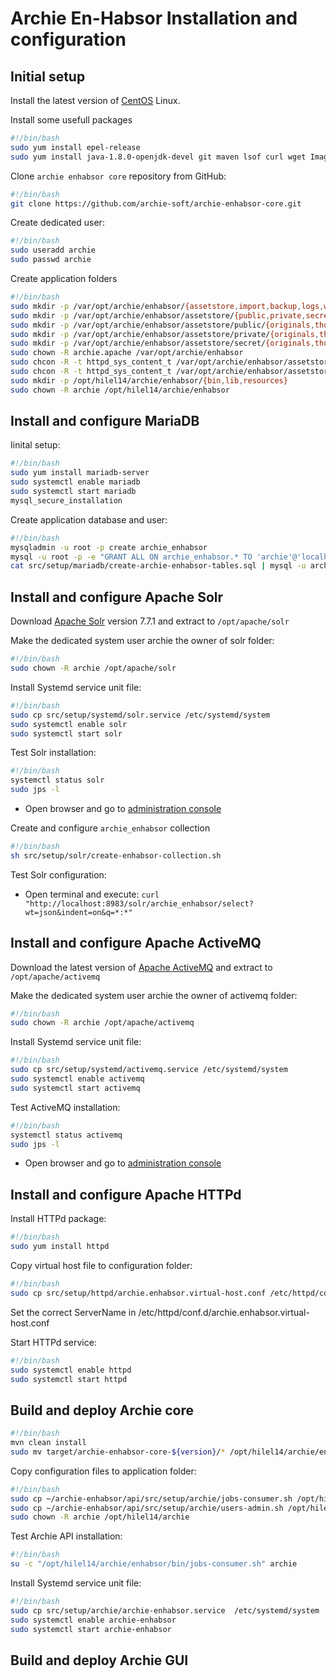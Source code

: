 # Archie En-Habsor Installation and configuration

## Initial setup

Install the latest version of [CentOS](https://www.centos.org/) Linux.

Install some usefull packages

```bash
#!/bin/bash
sudo yum install epel-release
sudo yum install java-1.8.0-openjdk-devel git maven lsof curl wget ImageMagick ghostscript tesseract-langpack-heb bash-completion

```

Clone `archie enhabsor core` repository from GitHub:

```bash
#!/bin/bash
git clone https://github.com/archie-soft/archie-enhabsor-core.git
```

Create dedicated user:

```bash
#!/bin/bash
sudo useradd archie
sudo passwd archie
```

Create application folders

```bash
#!/bin/bash
sudo mkdir -p /var/opt/archie/enhabsor/{assetstore,import,backup,logs,work}
sudo mkdir -p /var/opt/archie/enhabsor/assetstore/{public,private,secret}
sudo mkdir -p /var/opt/archie/enhabsor/assetstore/public/{originals,thumbnails,text}
sudo mkdir -p /var/opt/archie/enhabsor/assetstore/private/{originals,thumbnails,text}
sudo mkdir -p /var/opt/archie/enhabsor/assetstore/secret/{originals,thumbnails,text}
sudo chown -R archie.apache /var/opt/archie/enhabsor
sudo chcon -R -t httpd_sys_content_t /var/opt/archie/enhabsor/assetstore/public
sudo chcon -R -t httpd_sys_content_t /var/opt/archie/enhabsor/assetstore/private
sudo mkdir -p /opt/hilel14/archie/enhabsor/{bin,lib,resources}
sudo chown -R archie /opt/hilel14/archie/enhabsor
```
## Install and configure MariaDB

Iinital setup:

```bash
#!/bin/bash
sudo yum install mariadb-server
sudo systemctl enable mariadb
sudo systemctl start mariadb
mysql_secure_installation
```

Create application database and user:

```bash
#!/bin/bash
mysqladmin -u root -p create archie_enhabsor
mysql -u root -p -e "GRANT ALL ON archie_enhabsor.* TO 'archie'@'localhost' IDENTIFIED BY '12345678'";
cat src/setup/mariadb/create-archie-enhabsor-tables.sql | mysql -u archie -p archie_enhabsor
```

## Install and configure Apache Solr

Download [Apache Solr](http://lucene.apache.org/solr) version 7.7.1 and extract to `/opt/apache/solr`

Make the dedicated system user archie the owner of solr folder:

```bash
#!/bin/bash
sudo chown -R archie /opt/apache/solr
```

Install Systemd service unit file:

```bash
#!/bin/bash
sudo cp src/setup/systemd/solr.service /etc/systemd/system
sudo systemctl enable solr
sudo systemctl start solr
```

Test Solr installation:

```bash
#!/bin/bash
systemctl status solr
sudo jps -l
```

* Open browser and go to [administration console](http://localhost:8983/solr)

Create and configure `archie_enhabsor` collection

```bash
#!/bin/bash
sh src/setup/solr/create-enhabsor-collection.sh
```

Test Solr configuration:

* Open terminal and execute:
`curl "http://localhost:8983/solr/archie_enhabsor/select?wt=json&indent=on&q=*:*"`

## Install and configure Apache ActiveMQ

Download the latest version of [Apache ActiveMQ](https://activemq.apache.org) and extract to `/opt/apache/activemq`

Make the dedicated system user archie the owner of activemq folder:

```bash
#!/bin/bash
sudo chown -R archie /opt/apache/activemq
```

Install Systemd service unit file:

```bash
#!/bin/bash
sudo cp src/setup/systemd/activemq.service /etc/systemd/system
sudo systemctl enable activemq
sudo systemctl start activemq
```

Test ActiveMQ installation:

```bash
#!/bin/bash
systemctl status activemq
sudo jps -l
```

* Open browser and go to [administration console](http://127.0.0.1:8161/admin/)

## Install and configure Apache HTTPd

Install HTTPd package:

```bash
#!/bin/bash
sudo yum install httpd
```

Copy virtual host file to configuration folder:

```bash
#!/bin/bash
sudo cp src/setup/httpd/archie.enhabsor.virtual-host.conf /etc/httpd/conf.d
```

Set the correct ServerName in /etc/httpd/conf.d/archie.enhabsor.virtual-host.conf

Start HTTPd service:

```bash
#!/bin/bash
sudo systemctl enable httpd
sudo systemctl start httpd
```
## Build and deploy Archie core

```bash
#!/bin/bash
mvn clean install
sudo mv target/archie-enhabsor-core-${version}/* /opt/hilel14/archie/enhabsor/lib/
```

Copy configuration files to application folder:

```bash
#!/bin/bash
sudo cp ~/archie-enhabsor/api/src/setup/archie/jobs-consumer.sh /opt/hilel14/archie/enhabsor/bin
sudo cp ~/archie-enhabsor/api/src/setup/archie/users-admin.sh /opt/hilel14/archie/enhabsor/bin
sudo chown -R archie /opt/hilel14/archie
```

Test Archie API installation:

```bash
#!/bin/bash
su -c "/opt/hilel14/archie/enhabsor/bin/jobs-consumer.sh" archie
```

Install Systemd service unit file:

```bash
#!/bin/bash
sudo cp src/setup/archie/archie-enhabsor.service  /etc/systemd/system
sudo systemctl enable archie-enhabsor
sudo systemctl start archie-enhabsor
```

## Build and deploy Archie GUI

